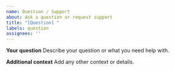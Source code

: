 ```yaml
---
name: Question / Support
about: Ask a question or request support
title: "[Question] "
labels: question
assignees: ''
---
```


**Your question**
Describe your question or what you need help with.

**Additional context**
Add any other context or details.